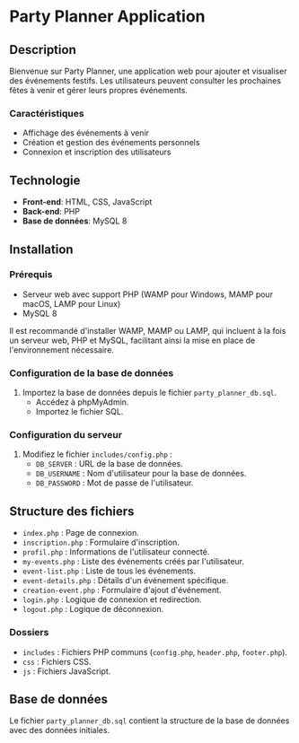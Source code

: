 # Party Planner Application

## Description

Bienvenue sur Party Planner, une application web pour ajouter et visualiser des événements festifs. Les utilisateurs peuvent consulter les prochaines fêtes à venir et gérer leurs propres événements.

### Caractéristiques

- Affichage des événements à venir
- Création et gestion des événements personnels
- Connexion et inscription des utilisateurs

## Technologie

- **Front-end**: HTML, CSS, JavaScript
- **Back-end**: PHP
- **Base de données**: MySQL 8

## Installation

### Prérequis

- Serveur web avec support PHP (WAMP pour Windows, MAMP pour macOS, LAMP pour Linux)
- MySQL 8

Il est recommandé d'installer WAMP, MAMP ou LAMP, qui incluent à la fois un serveur web, PHP et MySQL, facilitant ainsi la mise en place de l'environnement nécessaire.

### Configuration de la base de données

1. Importez la base de données depuis le fichier `party_planner_db.sql`.
   - Accédez à phpMyAdmin.
   - Importez le fichier SQL.

### Configuration du serveur

1. Modifiez le fichier `includes/config.php` :
   - `DB_SERVER` : URL de la base de données.
   - `DB_USERNAME` : Nom d'utilisateur pour la base de données.
   - `DB_PASSWORD` : Mot de passe de l'utilisateur.

## Structure des fichiers

- `index.php` : Page de connexion.
- `inscription.php` : Formulaire d'inscription.
- `profil.php` : Informations de l'utilisateur connecté.
- `my-events.php` : Liste des événements créés par l'utilisateur.
- `event-list.php` : Liste de tous les événements.
- `event-details.php` : Détails d'un événement spécifique.
- `creation-event.php` : Formulaire d'ajout d'événement.
- `login.php` : Logique de connexion et redirection.
- `logout.php` : Logique de déconnexion.

### Dossiers

- `includes` : Fichiers PHP communs (`config.php`, `header.php`, `footer.php`).
- `css` : Fichiers CSS.
- `js` : Fichiers JavaScript.

## Base de données

Le fichier `party_planner_db.sql` contient la structure de la base de données avec des données initiales.
